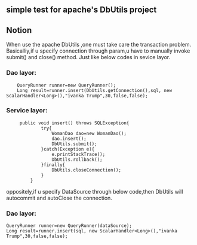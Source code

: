 ## simple test for apache's DbUtils project

## Notion

When use the apache DbUtils ,one must take care the transaction problem.
Basicalliy,if u specify connection through param,u have to manually invoke submit() and close() method.
Just like below codes in sevice layor.
### Dao layor:
		QueryRunner runner=new QueryRunner();
		Long result=runner.insert(DbUtils.getConnection(),sql, new ScalarHandler<Long>(),"ivanka Trump",30,false,false);
	
	
### Service layor:
		 public void insert() throws SQLException{
				 try{
					 WomanDao dao=new WomanDao();
					 dao.insert();
					 DbUtils.submit();
				 }catch(Exception e){
					 e.printStackTrace();
					 DbUtils.rollback();
				 }finally{
					 DbUtils.closeConnection();
				 }
			 }

oppositely,if u specify DataSource through below code,then DbUtils will autocommit and autoClose the connection.
### Dao layor:
	QueryRunner runner=new QueryRunner(dataSource);
	Long result=runner.insert(sql, new ScalarHandler<Long>(),"ivanka Trump",30,false,false);


